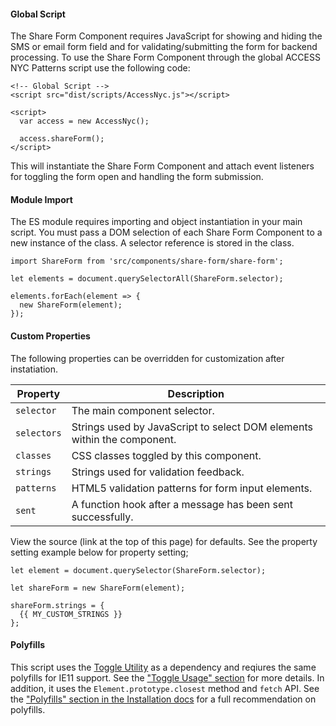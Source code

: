 #### Global Script

The Share Form Component requires JavaScript for showing and hiding the SMS or email form field and for validating/submitting the form for backend processing. To use the Share Form Component through the global ACCESS NYC Patterns script use the following code:

    <!-- Global Script -->
    <script src="dist/scripts/AccessNyc.js"></script>

    <script>
      var access = new AccessNyc();

      access.shareForm();
    </script>

This will instantiate the Share Form Component and attach event listeners for toggling the form open and handling the form submission.

#### Module Import

The ES module requires importing and object instantiation in your main script. You must pass a DOM selection of each Share Form Component to a new instance of the class. A selector reference is stored in the class.

    import ShareForm from 'src/components/share-form/share-form';

    let elements = document.querySelectorAll(ShareForm.selector);

    elements.forEach(element => {
      new ShareForm(element);
    });

#### Custom Properties

The following properties can be overridden for customization after instatiation.

Property    | Description
------------|-
`selector`  | The main component selector.
`selectors` | Strings used by JavaScript to select DOM elements within the component.
`classes`   | CSS classes toggled by this component.
`strings`   | Strings used for validation feedback.
`patterns`  | HTML5 validation patterns for form input elements.
`sent`      | A function hook after a message has been sent successfully.

View the source (link at the top of this page) for defaults. See the property setting example below for property setting;

    let element = document.querySelector(ShareForm.selector);

    let shareForm = new ShareForm(element);

    shareForm.strings = {
      {{ MY_CUSTOM_STRINGS }}
    };

#### Polyfills

This script uses the [Toggle Utility](/toggle) as a dependency and reqiures the same polyfills for IE11 support. See the ["Toggle Usage" section](toggle#toggle-usage) for more details. In addition, it uses the `Element.prototype.closest` method and `fetch` API. See the ["Polyfills" section in the Installation docs](/installation#polyfills) for a full recommendation on polyfills.
